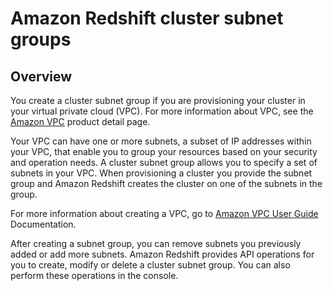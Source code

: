 # Amazon Redshift cluster subnet groups<a name="working-with-cluster-subnet-groups"></a>

## Overview<a name="working-with-cluster-subnet-groups-overview"></a>

You create a cluster subnet group if you are provisioning your cluster in your virtual private cloud \(VPC\)\. For more information about VPC, see the [Amazon VPC](https://aws.amazon.com/vpc/) product detail page\.

Your VPC can have one or more subnets, a subset of IP addresses within your VPC, that enable you to group your resources based on your security and operation needs\. A cluster subnet group allows you to specify a set of subnets in your VPC\. When provisioning a cluster you provide the subnet group and Amazon Redshift creates the cluster on one of the subnets in the group\. 

For more information about creating a VPC, go to [Amazon VPC User Guide](https://docs.aws.amazon.com/vpc/latest/userguide/) Documentation\.

After creating a subnet group, you can remove subnets you previously added or add more subnets\. Amazon Redshift provides API operations for you to create, modify or delete a cluster subnet group\. You can also perform these operations in the console\.

